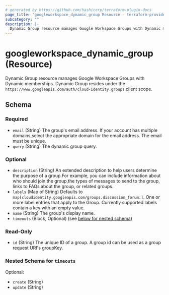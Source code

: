 ```yaml
---
# generated by https://github.com/hashicorp/terraform-plugin-docs
page_title: "googleworkspace_dynamic_group Resource - terraform-provider-googleworkspace"
subcategory: ""
description: |-
  Dynamic Group resource manages Google Workspace Groups with Dynamic memberships. Dynamic Group resides under the https://www.googleapis.com/auth/cloud-identity.groups client scope.
---
```


# googleworkspace_dynamic_group (Resource)

Dynamic Group resource manages Google Workspace Groups with Dynamic memberships. Dynamic Group resides under the `https://www.googleapis.com/auth/cloud-identity.groups` client scope.



<!-- schema generated by tfplugindocs -->
## Schema

### Required

- `email` (String) The group's email address. If your account has multiple domains,select the appropriate domain for the email address. The email must be unique.
- `query` (String) The dynamic group query.

### Optional

- `description` (String) An extended description to help users determine the purpose of a group.For example, you can include information about who should join the group,the types of messages to send to the group, links to FAQs about the group, or related groups.
- `labels` (Map of String) Defaults to `map[cloudidentity.googleapis.com/groups.discussion_forum:]`. One or more label entries that apply to the Group. Currently supported labels contain a key with an empty value.
- `name` (String) The group's display name.
- `timeouts` (Block, Optional) (see [below for nested schema](#nestedblock--timeouts))

### Read-Only

- `id` (String) The unique ID of a group. A group id can be used as a group request URI's groupKey.

<a id="nestedblock--timeouts"></a>
### Nested Schema for `timeouts`

Optional:

- `create` (String)
- `update` (String)
